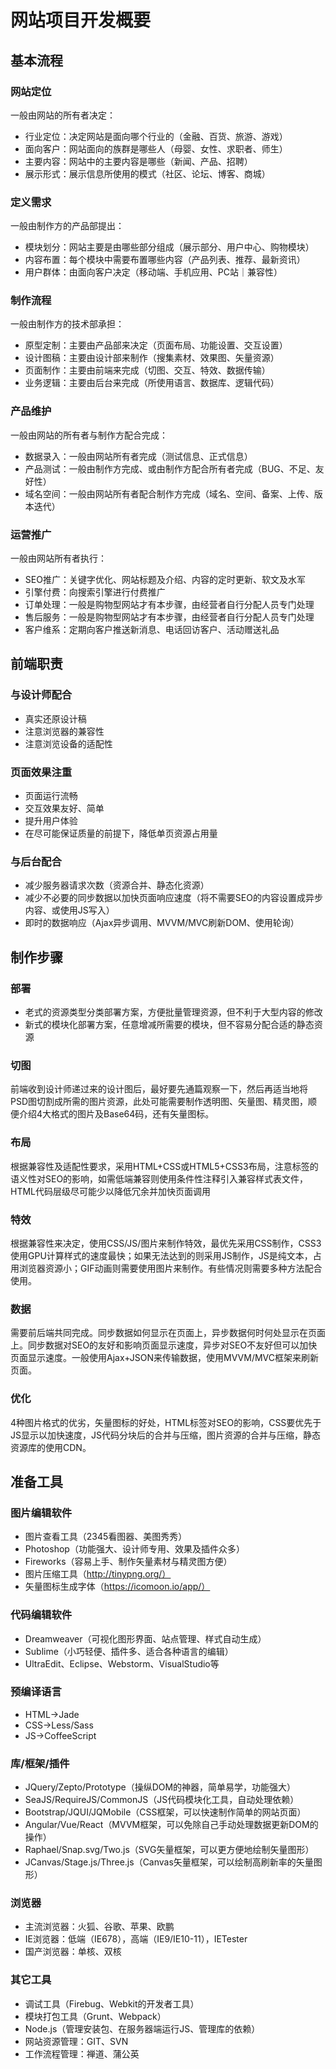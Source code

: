 # 网站项目开发概要

## 基本流程

### 网站定位

一般由网站的所有者决定：

+ 行业定位：决定网站是面向哪个行业的（金融、百货、旅游、游戏）
+ 面向客户：网站面向的族群是哪些人（母婴、女性、求职者、师生）
+ 主要内容：网站中的主要内容是哪些（新闻、产品、招聘）
+ 展示形式：展示信息所使用的模式（社区、论坛、博客、商城）

### 定义需求

一般由制作方的产品部提出：

+ 模块划分：网站主要是由哪些部分组成（展示部分、用户中心、购物模块）
+ 内容布置：每个模块中需要布置哪些内容（产品列表、推荐、最新资讯）
+ 用户群体：由面向客户决定（移动端、手机应用、PC站｜兼容性）

### 制作流程

一般由制作方的技术部承担：

+ 原型定制：主要由产品部来决定（页面布局、功能设置、交互设置）
+ 设计图稿：主要由设计部来制作（搜集素材、效果图、矢量资源）
+ 页面制作：主要由前端来完成（切图、交互、特效、数据传输）
+ 业务逻辑：主要由后台来完成（所使用语言、数据库、逻辑代码）

### 产品维护

一般由网站的所有者与制作方配合完成：

+ 数据录入：一般由网站所有者完成（测试信息、正式信息）
+ 产品测试：一般由制作方完成、或由制作方配合所有者完成（BUG、不足、友好性）
+ 域名空间：一般由网站所有者配合制作方完成（域名、空间、备案、上传、版本迭代）

### 运营推广

一般由网站所有者执行：

+ SEO推广：关键字优化、网站标题及介绍、内容的定时更新、软文及水军
+ 引擎付费：向搜索引擎进行付费推广
+ 订单处理：一般是购物型网站才有本步骤，由经营者自行分配人员专门处理
+ 售后服务：一般是购物型网站才有本步骤，由经营者自行分配人员专门处理
+ 客户维系：定期向客户推送新消息、电话回访客户、活动赠送礼品


## 前端职责

### 与设计师配合

+ 真实还原设计稿
+ 注意浏览器的兼容性
+ 注意浏览设备的适配性

### 页面效果注重

+ 页面运行流畅
+ 交互效果友好、简单
+ 提升用户体验
+ 在尽可能保证质量的前提下，降低单页资源占用量

### 与后台配合

+ 减少服务器请求次数（资源合并、静态化资源）
+ 减少不必要的同步数据以加快页面响应速度（将不需要SEO的内容设置成异步内容、或使用JS写入）
+ 即时的数据响应（Ajax异步调用、MVVM/MVC刷新DOM、使用轮询）


## 制作步骤

### 部署

+ 老式的资源类型分类部署方案，方便批量管理资源，但不利于大型内容的修改
+ 新式的模块化部署方案，任意增减所需要的模块，但不容易分配合适的静态资源

### 切图

前端收到设计师递过来的设计图后，最好要先通篇观察一下，然后再适当地将PSD图切割成所需的图片资源，此处可能需要制作透明图、矢量图、精灵图，顺便介绍4大格式的图片及Base64码，还有矢量图标。

### 布局

根据兼容性及适配性要求，采用HTML+CSS或HTML5+CSS3布局，注意标签的语义性对SEO的影响，如需低端兼容则使用条件性注释引入兼容样式表文件，HTML代码层级尽可能少以降低冗余并加快页面调用

### 特效

根据兼容性来决定，使用CSS/JS/图片来制作特效，最优先采用CSS制作，CSS3使用GPU计算样式的速度最快；如果无法达到的则采用JS制作，JS是纯文本，占用浏览器资源小；GIF动画则需要使用图片来制作。有些情况则需要多种方法配合使用。

### 数据

需要前后端共同完成。同步数据如何显示在页面上，异步数据何时何处显示在页面上。同步数据对SEO的友好和影响页面显示速度，异步对SEO不友好但可以加快页面显示速度。一般使用Ajax+JSON来传输数据，使用MVVM/MVC框架来刷新页面。

### 优化

4种图片格式的优劣，矢量图标的好处，HTML标签对SEO的影响，CSS要优先于JS显示以加快速度，JS代码分块后的合并与压缩，图片资源的合并与压缩，静态资源库的使用CDN。

## 准备工具

### 图片编辑软件

+ 图片查看工具（2345看图器、美图秀秀）
+ Photoshop（功能强大、设计师专用、效果及插件众多）
+ Fireworks（容易上手、制作矢量素材与精灵图方便）
+ 图片压缩工具（http://tinypng.org/）
+ 矢量图标生成字体（https://icomoon.io/app/）

### 代码编辑软件

+ Dreamweaver（可视化图形界面、站点管理、样式自动生成）
+ Sublime（小巧轻便、插件多、适合各种语言的编辑）
+ UltraEdit、Eclipse、Webstorm、VisualStudio等

### 预编译语言

+ HTML->Jade
+ CSS->Less/Sass
+ JS->CoffeeScript

### 库/框架/插件

+ JQuery/Zepto/Prototype（操纵DOM的神器，简单易学，功能强大）
+ SeaJS/RequireJS/CommonJS（JS代码模块化工具，自动处理依赖）
+ Bootstrap/JQUI/JQMobile（CSS框架，可以快速制作简单的网站页面）
+ Angular/Vue/React（MVVM框架，可以免除自己手动处理数据更新DOM的操作）
+ Raphael/Snap.svg/Two.js（SVG矢量框架，可以更方便地绘制矢量图形）
+ JCanvas/Stage.js/Three.js（Canvas矢量框架，可以绘制高刷新率的矢量图形）

### 浏览器

+ 主流浏览器：火狐、谷歌、苹果、欧鹏
+ IE浏览器：低端（IE678），高端（IE9/IE10-11），IETester
+ 国产浏览器：单核、双核

### 其它工具

+ 调试工具（Firebug、Webkit的开发者工具）
+ 模块打包工具（Grunt、Webpack）
+ Node.js（管理安装包、在服务器端运行JS、管理库的依赖）
+ 网站资源管理：GIT、SVN
+ 工作流程管理：禅道、蒲公英